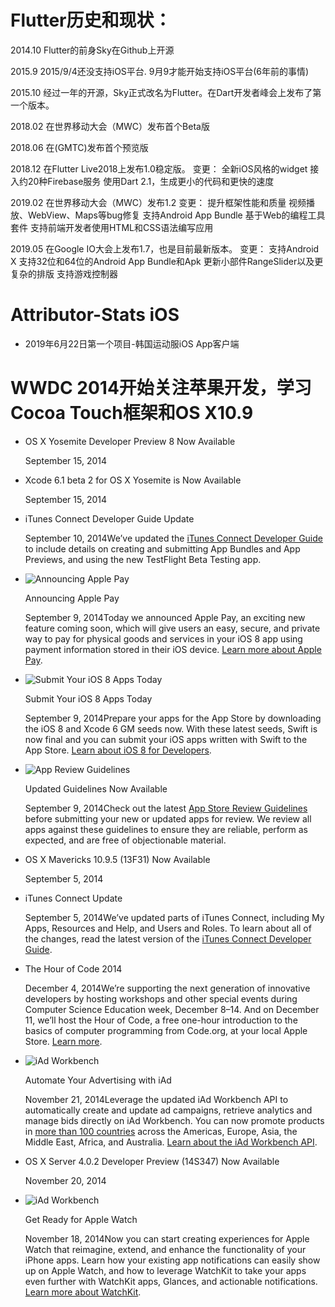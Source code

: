 # Flutter历史和现状：
2014.10 Flutter的前身Sky在Github上开源

2015.9  2015/9/4还没支持iOS平台. 9月9才能开始支持iOS平台(6年前的事情)

2015.10 经过一年的开源，Sky正式改名为Flutter。在Dart开发者峰会上发布了第一个版本。

2018.02 在世界移动大会（MWC）发布首个Beta版

2018.06 在(GMTC)发布首个预览版

2018.12 在Flutter Live2018上发布1.0稳定版。
变更：
全新iOS风格的widget
接入约20种Firebase服务
使用Dart 2.1，生成更小的代码和更快的速度

2019.02 在世界移动大会（MWC）发布1.2
变更：
提升框架性能和质量
视频播放、WebView、Maps等bug修复
支持Android App Bundle
基于Web的编程工具套件
支持前端开发者使用HTML和CSS语法编写应用

2019.05 在Google IO大会上发布1.7，也是目前最新版本。
变更：
支持Android X
支持32位和64位的Android App Bundle和Apk
更新小部件RangeSlider以及更复杂的排版
支持游戏控制器

# Attributor-Stats iOS

- 2019年6月22日第一个项目-韩国运动服iOS App客户端

# WWDC 2014开始关注苹果开发，学习Cocoa Touch框架和OS X10.9

- OS X Yosemite Developer Preview 8 Now Available

  September 15, 2014

- Xcode 6.1 beta 2 for OS X Yosemite is Now Available

  September 15, 2014

- iTunes Connect Developer Guide Update

  September 10, 2014We’ve updated the [iTunes Connect Developer Guide](https://web.archive.org/web/20140916023021/https://developer.apple.com/library/prerelease/ios/documentation/LanguagesUtilities/Conceptual/iTunesConnect_Guide/Chapters/About.html) to include details on creating and submitting App Bundles and App Previews, and using the new TestFlight Beta Testing app.

- ![Announcing Apple Pay](https://web.archive.org/web/20140916023021im_/https://devimages.apple.com.edgekey.net/assets/elements/icons/128x128/apple-pay.png)

  Announcing Apple Pay

  September 9, 2014Today we announced Apple Pay, an exciting new feature coming soon, which will give users an easy, secure, and private way to pay for physical goods and services in your iOS 8 app using payment information stored in their iOS device. [Learn more about Apple Pay](https://web.archive.org/web/20140916023021/https://developer.apple.com/apple-pay/).

- ![Submit Your iOS 8 Apps Today](https://web.archive.org/web/20140916023021im_/https://devimages.apple.com.edgekey.net/assets/elements/icons/128x128/ios8.png)

  Submit Your iOS 8 Apps Today

  September 9, 2014Prepare your apps for the App Store by downloading the iOS 8 and Xcode 6 GM seeds now. With these latest seeds, Swift is now final and you can submit your iOS apps written with Swift to the App Store. [Learn about iOS 8 for Developers](https://web.archive.org/web/20140916023021/https://developer.apple.com/ios8/).

- ![App Review Guidelines](https://web.archive.org/web/20140916023021im_/https://devimages.apple.com.edgekey.net/assets/elements/icons/128x128/app-review-guidelines.png)

  Updated Guidelines Now Available

  September 9, 2014Check out the latest [App Store Review Guidelines](https://web.archive.org/web/20140916023021/https://developer.apple.com/app-store/review/guidelines/) before submitting your new or updated apps for review. We review all apps against these guidelines to ensure they are reliable, perform as expected, and are free of objectionable material.

- OS X Mavericks 10.9.5 (13F31) Now Available

  September 5, 2014

- iTunes Connect Update

  September 5, 2014We’ve updated parts of iTunes Connect, including My Apps, Resources and Help, and Users and Roles. To learn about all of the changes, read the latest version of the [iTunes Connect Developer Guide](https://web.archive.org/web/20140916023021/https://developer.apple.com/library/prerelease/ios/documentation/LanguagesUtilities/Conceptual/iTunesConnect_Guide/).

  

- The Hour of Code 2014

  December 4, 2014We’re supporting the next generation of innovative developers by hosting workshops and other special events during Computer Science Education week, December 8–14. And on December 11, we’ll host the Hour of Code, a free one-hour introduction to the basics of computer programming from Code.org, at your local Apple Store. [Learn more](https://web.archive.org/web/20141207010226/http://www.apple.com/retail/code/).

- ![iAd Workbench](https://web.archive.org/web/20141207010226im_/https://devimages.apple.com.edgekey.net/assets/elements/icons/128x128/iad.png)

  Automate Your Advertising with iAd

  November 21, 2014Leverage the updated iAd Workbench API to automatically create and update ad campaigns, retrieve analytics and manage bids directly on iAd Workbench. You can now promote products in [more than 100 countries](https://web.archive.org/web/20141207010226/http://support.apple.com/en-us/HT203102) across the Americas, Europe, Asia, the Middle East, Africa, and Australia. [Learn about the iAd Workbench API](https://web.archive.org/web/20141207010226/https://developer.apple.com/iad/workbench-api/).

- OS X Server 4.0.2 Developer Preview (14S347) Now Available

  November 20, 2014

- ![iAd Workbench](https://web.archive.org/web/20141207010226im_/https://devimages.apple.com.edgekey.net/assets/elements/icons/128x128/watchkit.png)

  Get Ready for Apple Watch

  November 18, 2014Now you can start creating experiences for Apple Watch that reimagine, extend, and enhance the functionality of your iPhone apps. Learn how your existing app notifications can easily show up on Apple Watch, and how to leverage WatchKit to take your apps even further with WatchKit apps, Glances, and actionable notifications. [Learn more about WatchKit](https://web.archive.org/web/20141207010226/https://developer.apple.com/watchkit/).

